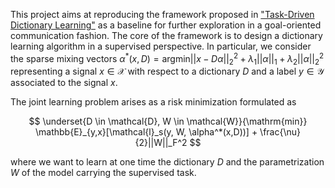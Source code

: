 This project aims at reproducing the framework proposed in ["Task-Driven Dictionary Learning"](https://arxiv.org/pdf/1009.5358) as a baseline for further exploration in a goal-oriented communication fashion. The core of the framework is to design a dictionary learning algorithm in a supervised perspective. In particular, we consider the sparse mixing vectors $\alpha^*(x,D) = \mathrm{argmin} ||x - D\alpha||_2^2 + \lambda_1 ||\alpha||_1 + \lambda_2 ||\alpha||_2^2$ representing a signal $x \in \mathcal{X}$ with respect to a dictionary $D$ and a label $y \in \mathcal{Y}$ associated to the signal $x$. 

The joint learning problem arises as a risk minimization formulated as 

$$
\underset{D \in \mathcal{D}, W \in \mathcal{W}}{\mathrm{min}} \mathbb{E}_{y,x}[\mathcal{l}_s(y, W, \alpha^*(x,D))] + \frac{\nu}{2}||W||_F^2
$$

where we want to learn at one time the dictionary $D$ and the parametrization $W$ of the model carrying the supervised task. 

